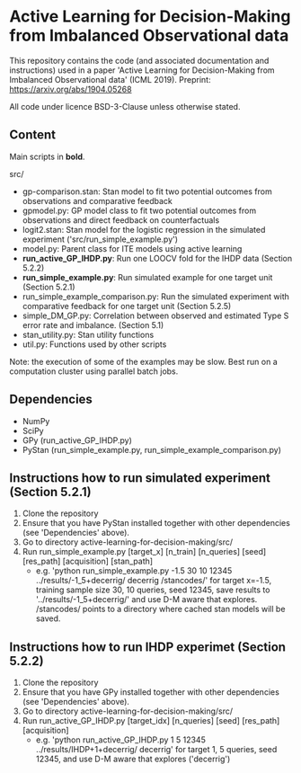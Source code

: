 # Active Learning for Decision-Making from Imbalanced Observational data

This repository contains the code (and associated documentation and instructions) used in a paper 'Active Learning for Decision-Making from Imbalanced Observational data' (ICML 2019). Preprint: https://arxiv.org/abs/1904.05268 

All code under licence BSD-3-Clause unless otherwise stated.

## Content
Main scripts in **bold**.
	
src/
- gp-comparison.stan: Stan model to fit two potential outcomes from observations and comparative feedback
- gpmodel.py: GP model class to fit two potential outcomes from observations and direct feedback on counterfactuals
- logit2.stan: Stan model for the logistic regression in the simulated experiment ('src/run_simple_example.py')
- model.py: Parent class for ITE models using active learning
- **run_active_GP_IHDP.py**: Run one LOOCV fold for the IHDP data (Section 5.2.2)
- **run_simple_example.py**: Run simulated example for one target unit (Section 5.2.1)
- run_simple_example_comparison.py: Run the simulated experiment with comparative feedback for one target unit (Section 5.2.5)
- simple_DM_GP.py: Correlation between observed and estimated Type S error rate and imbalance. (Section 5.1)
- stan_utility.py: Stan utility functions
- util.py: Functions used by other scripts
	
Note: the execution of some of the examples may be slow. Best run on a computation cluster using parallel batch jobs.
	
## Dependencies
- NumPy
- SciPy
- GPy (run_active_GP_IHDP.py)
- PyStan (run_simple_example.py, run_simple_example_comparison.py)


## Instructions how to run simulated experiment (Section 5.2.1)
1. Clone the repository
2. Ensure that you have PyStan installed together with other dependencies (see 'Dependencies' above).
3. Go to directory active-learning-for-decision-making/src/
4. Run run_simple_example.py [target_x] [n_train] [n_queries] [seed] [res_path] [acquisition] [stan_path]
	+ e.g. 'python run_simple_example.py -1.5 30 10 12345 ../results/-1_5+decerrig/ decerrig /stancodes/'
	for target x=-1.5, training sample size 30, 10 queries, seed 12345, save results to '../results/-1_5+decerrig/' and use D-M aware that explores. /stancodes/ points to a directory where cached stan models will be saved.

## Instructions how to run IHDP experimet (Section 5.2.2)
1. Clone the repository
2. Ensure that you have GPy installed together with other dependencies (see 'Dependencies' above).
3. Go to directory active-learning-for-decision-making/src/
4. Run run_active_GP_IHDP.py [target_idx] [n_queries] [seed] [res_path] [acquisition] 
	+ e.g. 'python run_active_GP_IHDP.py 1 5 12345 ../results/IHDP+1+decerrig/ decerrig'
	for target 1, 5 queries, seed 12345, and use D-M aware that explores ('decerrig')
	
